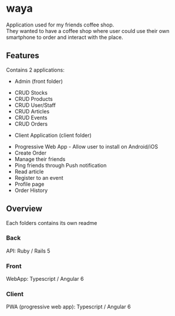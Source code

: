 # waya

Application used for my friends coffee shop.  
They wanted to have a coffee shop where user could use their own smartphone to order and interact with the place.


## Features

Contains 2 applications:

- Admin (front folder)
 * CRUD Stocks
 * CRUD Products
 * CRUD User/Staff
 * CRUD Articles
 * CRUD Events
 * CRUD Orders


- Client Application (client folder)
 * Progressive Web App - Allow user to install on Android/iOS
 * Create Order
 * Manage their friends
 * Ping friends through Push notification
 * Read article
 * Register to an event
 * Profile page
 * Order History

## Overview

Each folders contains its own readme

### Back

API: Ruby / Rails 5

### Front

WebApp: Typescript / Angular 6

### Client

PWA (progressive web app): Typescript / Angular 6


